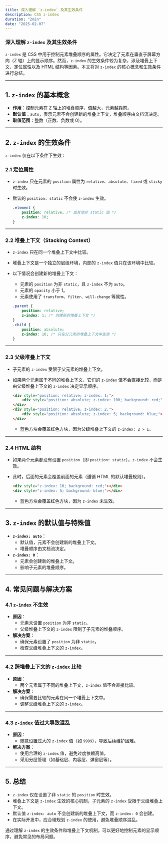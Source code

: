 ```yaml
---
title: 深入理解 `z-index` 及其生效条件
description: CSS z-index
duration: "2min"
date: "2025-02-07"
---
```


### 深入理解 `z-index` 及其生效条件

`z-index` 是 CSS 中用于控制元素堆叠顺序的属性。它决定了元素在垂直于屏幕方向（Z 轴）上的显示顺序。然而，`z-index` 的生效条件较为复杂，涉及堆叠上下文、定位属性以及 HTML 结构等因素。本文将对 `z-index` 的核心概念和生效条件进行总结。

---

## 1. **`z-index` 的基本概念**
- **作用**：控制元素在 Z 轴上的堆叠顺序，值越大，元素越靠前。
- **默认值**：`auto`，表示元素不会创建新的堆叠上下文，堆叠顺序由文档流决定。
- **取值范围**：整数（正数、负数或 0）。

---

## 2. **`z-index` 的生效条件**
`z-index` 仅在以下条件下生效：

### 2.1 **定位属性**
- `z-index` 只在元素的 `position` 属性为 `relative`、`absolute`、`fixed` 或 `sticky` 时生效。
- 默认的 `position: static` 不会使 `z-index` 生效。

  ```css
  .element {
      position: relative; /* 或其他非 static 值 */
      z-index: 10;
  }
  ```

---

### 2.2 **堆叠上下文（Stacking Context）**
- `z-index` 只在同一个堆叠上下文中比较。
- 堆叠上下文是一个独立的层级环境，内部的 `z-index` 值只在该环境中比较。
- 以下情况会创建新的堆叠上下文：
  - 元素的 `position` 为非 `static`，且 `z-index` 不为 `auto`。
  - 元素的 `opacity` 小于 1。
  - 元素使用了 `transform`、`filter`、`will-change` 等属性。

  ```css
  .parent {
      position: relative;
      z-index: 1; /* 创建新的堆叠上下文 */
  }
  .child {
      position: absolute;
      z-index: 10; /* 只在父元素的堆叠上下文中生效 */
  }
  ```

---

### 2.3 **父级堆叠上下文**
- 子元素的 `z-index` 受限于父元素的堆叠上下文。
- 如果两个元素属于不同的堆叠上下文，它们的 `z-index` 值不会直接比较，而是由父级堆叠上下文的 `z-index` 决定显示顺序。

  ```html
  <div style="position: relative; z-index: 1;">
      <div style="position: absolute; z-index: 100; background: red;"></div>
  </div>
  <div style="position: relative; z-index: 2;">
      <div style="position: absolute; z-index: 5; background: blue;"></div>
  </div>
  ```
  - 蓝色方块会覆盖红色方块，因为父级堆叠上下文的 `z-index: 2 > 1`。

---

### 2.4 **HTML 结构**
- 如果两个元素都没有设置 `position`（即 `position: static`），`z-index` 不会生效。
- 此时，后面的元素会覆盖前面的元素（遵循 HTML 的默认堆叠规则）。

  ```html
  <div style="z-index: 10; background: red;"></div>
  <div style="z-index: 5; background: blue;"></div>
  ```
  - 蓝色方块会覆盖红色方块，因为 `z-index` 未生效。

---

## 3. **`z-index` 的默认值与特殊值**
- **`z-index: auto`**：
  - 默认值，元素不会创建新的堆叠上下文。
  - 堆叠顺序由文档流决定。
- **`z-index: 0`**：
  - 元素会创建新的堆叠上下文。
  - 影响子元素的堆叠顺序。

---

## 4. **常见问题与解决方案**

### 4.1 **`z-index` 不生效**
- **原因**：
  - 元素未设置 `position` 为非 `static`。
  - 父级堆叠上下文的 `z-index` 限制了子元素的堆叠顺序。
- **解决方案**：
  - 确保元素设置了 `position` 为非 `static`。
  - 检查父级堆叠上下文的 `z-index`。

---

### 4.2 **跨堆叠上下文的 `z-index` 比较**
- **原因**：
  - 两个元素属于不同的堆叠上下文，`z-index` 值不会直接比较。
- **解决方案**：
  - 确保需要比较的元素在同一个堆叠上下文中。
  - 调整父级堆叠上下文的 `z-index`。

---

### 4.3 **`z-index` 值过大导致混乱**
- **原因**：
  - 随意设置过大的 `z-index` 值（如 `9999`），导致后续维护困难。
- **解决方案**：
  - 使用合理的 `z-index` 值，避免过度依赖高值。
  - 采用分层管理（如基础层、内容层、弹窗层等）。

---

## 5. **总结**
- `z-index` 仅在设置了非 `static` 的 `position` 时生效。
- 堆叠上下文是 `z-index` 生效的核心机制，子元素的 `z-index` 受限于父级堆叠上下文。
- 默认值 `z-index: auto` 不会创建新的堆叠上下文，而 `z-index: 0` 会创建。
- 在实际开发中，应合理规划 `z-index` 的使用，避免堆叠顺序混乱。

通过理解 `z-index` 的生效条件和堆叠上下文机制，可以更好地控制元素的显示顺序，避免常见的布局问题。

